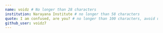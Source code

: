 ```yaml
---
name: voidz # No longer than 28 characters
institution: Narayana Institute # no longer than 58 characters
quote: I am confused, are you? # no longer than 100 characters, avoid using quotes(") to guarantee the format remains the same.
github_user: voidz7
---
```

